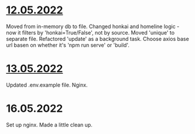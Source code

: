 # [12.05.2022](https://github.com/MorganTwoZero/pictures_scraper/commit/97efbf3fa5be7b1c154a55558a8ff05aba88fa14)
Moved from in-memory db to file. Changed honkai and homeline logic - now it filters by 'honkai=True/False', not by source. Moved 'unique' to separate file. Refactored 'update' as a background task. Choose axios base url basen on whether it's 'npm run serve' or 'build'.

# [13.05.2022](https://github.com/MorganTwoZero/pictures_scraper/commit/079c4504dde25b4458f75fc0140acf25967c6700)
Updated .env.example file. Nginx.

# 16.05.2022
Set up nginx. Made a little clean up.